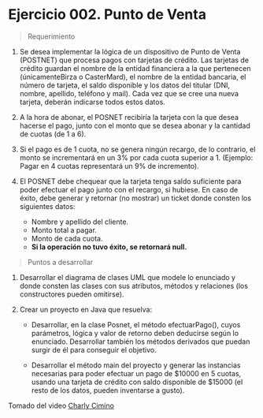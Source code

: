 
# Ejercicio 002. Punto de Venta

> Requerimiento

1. Se desea implementar la lógica de un dispositivo de Punto de Venta (POSTNET) que procesa pagos con tarjetas de crédito.
Las tarjetas de crédito guardan el nombre de la entidad financiera a la que pertenecen (únicamenteBirza o CasterMard), el nombre de la entidad bancaria, el número de tarjeta, el saldo disponible y los datos del titular (DNI, nombre, apellido, teléfono y mail). Cada vez que se cree una nueva tarjeta, deberán indicarse todos estos datos.

2. A la hora de abonar, el POSNET recibiría la tarjeta con la que desea hacerse el pago, junto con el monto que se desea abonar y la cantidad de cuotas (de 1 a 6).

3. Si el pago es de 1 cuota, no se genera ningún recargo, de lo contrario, el monto se incrementará en un 3% por cada cuota superior a 1. (Ejemplo: Pagar en 4 cuotas representará un 9% de incremento).

4. El POSNET debe chequear que la tarjeta tenga saldo suficiente para poder efectuar el pago junto con el recargo, si hubiese. En caso de éxito, debe generar y retornar (no mostrar) un ticket donde consten los siguientes datos:

    - Nombre y apellido del cliente.
    - Monto total a pagar.
    - Monto de cada cuota.
    - **Si la operación no tuvo éxito, se retornará null.**

> Puntos a desarrollar

1. Desarrollar el diagrama de clases UML que modele lo enunciado y donde consten las clases con
sus atributos, métodos y relaciones (los constructores pueden omitirse).

2. Crear un proyecto en Java que resuelva:

    - Desarrollar, en la clase Posnet, el método efectuarPago(), cuyos parámetros, lógica y valor de retorno deben deducirse según lo enunciado. Desarrollar también los métodos derivados que puedan surgir de él para conseguir el objetivo.

    - Desarrollar el método main del proyecto y generar las instancias necesarias para poder efectuar un pago de $10000 en 5 cuotas, usando una tarjeta de crédito con saldo disponible de $15000 (el resto de los datos, pueden inventarse a gusto).



Tomado del video [Charly Cimino](https://www.youtube.com/watch?v=g_ZINDMzi3c&list=PLOw7b-NX043ZalJyvLeCj_YIH8f0sU0iG&index=6)